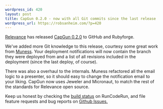 ```yaml
--- 
wordpress_id: 420
layout: post
title: CapGun 0.2.0 - now with all Git commits since the last release
wordpress_url: https://robsanheim.com/?p=420
---
```

<a href="https://thinkrelevance.com">Relevance</a> has released <a href="https://github.com/relevance/cap_gun/tree/master">CapGun 0.2.0</a> to GitHub and Rubyforge.

We've added more Git knowledge to this release, courtesy some great work from <a href="https://muness.blogspot.com/">Muness</a>.  Your deployment notifications will now contain the branch they were deployed from and a list of all revisions included in the deployment (since the last deploy, of course).  

There was also a overhaul to the internals.  Muness refactored all the email logic to a presenter, so it should easy to change the notification email to your liking.  CapGun now uses Jeweler and Micronaut, to match the rest of the standards for Relevance open source.  

Keep us honest by checking the <a href="https://runcoderun.com/relevance/cap_gun">build status</a> on RunCodeRun, and file feature requests and bug reports on <a href="https://github.com/relevance/cap_gun/issues">Github Issues.</a>
